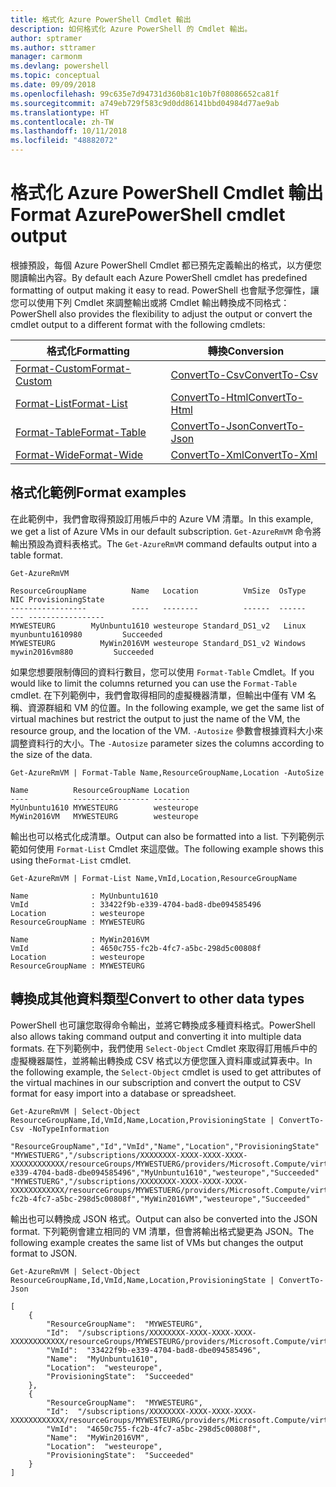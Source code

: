 ```yaml
---
title: 格式化 Azure PowerShell Cmdlet 輸出
description: 如何格式化 Azure PowerShell 的 Cmdlet 輸出。
author: sptramer
ms.author: sttramer
manager: carmonm
ms.devlang: powershell
ms.topic: conceptual
ms.date: 09/09/2018
ms.openlocfilehash: 99c635e7d94731d360b81c10b7f08086652ca81f
ms.sourcegitcommit: a749eb729f583c9d0dd86141bbd04984d77ae9ab
ms.translationtype: HT
ms.contentlocale: zh-TW
ms.lasthandoff: 10/11/2018
ms.locfileid: "48882072"
---
```

# <a name="format-azurepowershell-cmdlet-output"></a><span data-ttu-id="152e9-103">格式化 Azure PowerShell Cmdlet 輸出</span><span class="sxs-lookup"><span data-stu-id="152e9-103">Format AzurePowerShell cmdlet output</span></span>

<span data-ttu-id="152e9-104">根據預設，每個 Azure PowerShell Cmdlet 都已預先定義輸出的格式，以方便您閱讀輸出內容。</span><span class="sxs-lookup"><span data-stu-id="152e9-104">By default each Azure PowerShell cmdlet has predefined formatting of output making it easy to read.</span></span>  <span data-ttu-id="152e9-105">PowerShell 也會賦予您彈性，讓您可以使用下列 Cmdlet 來調整輸出或將 Cmdlet 輸出轉換成不同格式：</span><span class="sxs-lookup"><span data-stu-id="152e9-105">PowerShell also provides the flexibility to adjust the output or convert the cmdlet output to a different format with the following cmdlets:</span></span>

| <span data-ttu-id="152e9-106">格式化</span><span class="sxs-lookup"><span data-stu-id="152e9-106">Formatting</span></span>      | <span data-ttu-id="152e9-107">轉換</span><span class="sxs-lookup"><span data-stu-id="152e9-107">Conversion</span></span>       |
|-----------------|------------------|
| [<span data-ttu-id="152e9-108">Format-Custom</span><span class="sxs-lookup"><span data-stu-id="152e9-108">Format-Custom</span></span>](/powershell/module/microsoft.powershell.utility/format-custom) | [<span data-ttu-id="152e9-109">ConvertTo-Csv</span><span class="sxs-lookup"><span data-stu-id="152e9-109">ConvertTo-Csv</span></span>](/powershell/module/microsoft.powershell.utility/convertto-csv)  |
| [<span data-ttu-id="152e9-110">Format-List</span><span class="sxs-lookup"><span data-stu-id="152e9-110">Format-List</span></span>](/powershell/module/microsoft.powershell.utility/format-list)   | [<span data-ttu-id="152e9-111">ConvertTo-Html</span><span class="sxs-lookup"><span data-stu-id="152e9-111">ConvertTo-Html</span></span>](/powershell/module/microsoft.powershell.utility/convertto-html) |
| [<span data-ttu-id="152e9-112">Format-Table</span><span class="sxs-lookup"><span data-stu-id="152e9-112">Format-Table</span></span>](/powershell/module/microsoft.powershell.utility/format-table)  | [<span data-ttu-id="152e9-113">ConvertTo-Json</span><span class="sxs-lookup"><span data-stu-id="152e9-113">ConvertTo-Json</span></span>](/powershell/module/microsoft.powershell.utility/convertto-json) |
| [<span data-ttu-id="152e9-114">Format-Wide</span><span class="sxs-lookup"><span data-stu-id="152e9-114">Format-Wide</span></span>](/powershell/module/microsoft.powershell.utility/format-wide)   | [<span data-ttu-id="152e9-115">ConvertTo-Xml</span><span class="sxs-lookup"><span data-stu-id="152e9-115">ConvertTo-Xml</span></span>](/powershell/module/microsoft.powershell.utility/convertto-xml)  |

## <a name="format-examples"></a><span data-ttu-id="152e9-116">格式化範例</span><span class="sxs-lookup"><span data-stu-id="152e9-116">Format examples</span></span>

<span data-ttu-id="152e9-117">在此範例中，我們會取得預設訂用帳戶中的 Azure VM 清單。</span><span class="sxs-lookup"><span data-stu-id="152e9-117">In this example, we get a list of Azure VMs in our default subscription.</span></span>  <span data-ttu-id="152e9-118">`Get-AzureRmVM` 命令將輸出預設為資料表格式。</span><span class="sxs-lookup"><span data-stu-id="152e9-118">The `Get-AzureRmVM` command defaults output into a table format.</span></span>

```azurepowershell-interactive
Get-AzureRmVM
```

```output
ResourceGroupName          Name   Location          VmSize  OsType              NIC ProvisioningState
-----------------          ----   --------          ------  ------              --- -----------------
MYWESTEURG        MyUnbuntu1610 westeurope Standard_DS1_v2   Linux myunbuntu1610980         Succeeded
MYWESTEURG          MyWin2016VM westeurope Standard_DS1_v2 Windows   mywin2016vm880         Succeeded
```

<span data-ttu-id="152e9-119">如果您想要限制傳回的資料行數目，您可以使用 `Format-Table` Cmdlet。</span><span class="sxs-lookup"><span data-stu-id="152e9-119">If you would like to limit the columns returned you can use the `Format-Table` cmdlet.</span></span> <span data-ttu-id="152e9-120">在下列範例中，我們會取得相同的虛擬機器清單，但輸出中僅有 VM 名稱、資源群組和 VM 的位置。</span><span class="sxs-lookup"><span data-stu-id="152e9-120">In the following example, we get the same list of virtual machines but restrict the output to just the name of the VM, the resource group, and the location of the VM.</span></span>  <span data-ttu-id="152e9-121">`-Autosize` 參數會根據資料大小來調整資料行的大小。</span><span class="sxs-lookup"><span data-stu-id="152e9-121">The `-Autosize` parameter sizes the columns according to the size of the data.</span></span>

```azurepowershell-interactive
Get-AzureRmVM | Format-Table Name,ResourceGroupName,Location -AutoSize
```

```output
Name          ResourceGroupName Location
----          ----------------- --------
MyUnbuntu1610 MYWESTEURG        westeurope
MyWin2016VM   MYWESTEURG        westeurope
```

<span data-ttu-id="152e9-122">輸出也可以格式化成清單。</span><span class="sxs-lookup"><span data-stu-id="152e9-122">Output can also be formatted into a list.</span></span> <span data-ttu-id="152e9-123">下列範例示範如何使用 `Format-List` Cmdlet 來這麼做。</span><span class="sxs-lookup"><span data-stu-id="152e9-123">The following example shows this using the`Format-List` cmdlet.</span></span>

```azurepowershell-interactive
Get-AzureRmVM | Format-List Name,VmId,Location,ResourceGroupName
```

```output
Name              : MyUnbuntu1610
VmId              : 33422f9b-e339-4704-bad8-dbe094585496
Location          : westeurope
ResourceGroupName : MYWESTEURG

Name              : MyWin2016VM
VmId              : 4650c755-fc2b-4fc7-a5bc-298d5c00808f
Location          : westeurope
ResourceGroupName : MYWESTEURG
```

## <a name="convert-to-other-data-types"></a><span data-ttu-id="152e9-124">轉換成其他資料類型</span><span class="sxs-lookup"><span data-stu-id="152e9-124">Convert to other data types</span></span>

<span data-ttu-id="152e9-125">PowerShell 也可讓您取得命令輸出，並將它轉換成多種資料格式。</span><span class="sxs-lookup"><span data-stu-id="152e9-125">PowerShell also allows taking command output and converting it into multiple data formats.</span></span> <span data-ttu-id="152e9-126">在下列範例中，我們使用 `Select-Object` Cmdlet 來取得訂用帳戶中的虛擬機器屬性，並將輸出轉換成 CSV 格式以方便您匯入資料庫或試算表中。</span><span class="sxs-lookup"><span data-stu-id="152e9-126">In the following example, the `Select-Object` cmdlet is used to get attributes of the virtual machines in our subscription and convert the output to CSV format for easy import into a database or spreadsheet.</span></span>

```azurepowershell-interactive
Get-AzureRmVM | Select-Object ResourceGroupName,Id,VmId,Name,Location,ProvisioningState | ConvertTo-Csv -NoTypeInformation
```

```output
"ResourceGroupName","Id","VmId","Name","Location","ProvisioningState"
"MYWESTUERG","/subscriptions/XXXXXXXX-XXXX-XXXX-XXXX-XXXXXXXXXXXX/resourceGroups/MYWESTUERG/providers/Microsoft.Compute/virtualMachines/MyUnbuntu1610","33422f9b-e339-4704-bad8-dbe094585496","MyUnbuntu1610","westeurope","Succeeded"
"MYWESTUERG","/subscriptions/XXXXXXXX-XXXX-XXXX-XXXX-XXXXXXXXXXXX/resourceGroups/MYWESTUERG/providers/Microsoft.Compute/virtualMachines/MyWin2016VM","4650c755-fc2b-4fc7-a5bc-298d5c00808f","MyWin2016VM","westeurope","Succeeded"
```

<span data-ttu-id="152e9-127">輸出也可以轉換成 JSON 格式。</span><span class="sxs-lookup"><span data-stu-id="152e9-127">Output can also be converted into the JSON format.</span></span>  <span data-ttu-id="152e9-128">下列範例會建立相同的 VM 清單，但會將輸出格式變更為 JSON。</span><span class="sxs-lookup"><span data-stu-id="152e9-128">The following example creates the same list of VMs but changes the output format to JSON.</span></span>

```azurepowershell-interactive
Get-AzureRmVM | Select-Object ResourceGroupName,Id,VmId,Name,Location,ProvisioningState | ConvertTo-Json
```

```output
[
    {
        "ResourceGroupName":  "MYWESTEURG",
        "Id":  "/subscriptions/XXXXXXXX-XXXX-XXXX-XXXX-XXXXXXXXXXXX/resourceGroups/MYWESTEURG/providers/Microsoft.Compute/virtualMachines/MyUnbuntu1610",
        "VmId":  "33422f9b-e339-4704-bad8-dbe094585496",
        "Name":  "MyUnbuntu1610",
        "Location":  "westeurope",
        "ProvisioningState":  "Succeeded"
    },
    {
        "ResourceGroupName":  "MYWESTEURG",
        "Id":  "/subscriptions/XXXXXXXX-XXXX-XXXX-XXXX-XXXXXXXXXXXX/resourceGroups/MYWESTEURG/providers/Microsoft.Compute/virtualMachines/MyWin2016VM",
        "VmId":  "4650c755-fc2b-4fc7-a5bc-298d5c00808f",
        "Name":  "MyWin2016VM",
        "Location":  "westeurope",
        "ProvisioningState":  "Succeeded"
    }
]
```
